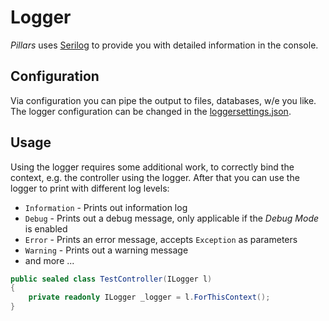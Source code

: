 <div class="article">

# Logger

*Pillars* uses [Serilog](https://github.com/serilog/serilog) to provide you with detailed information in the console.

## Configuration

Via configuration you can pipe the output to files, databases, w/e you like. The logger configuration can be changed in the [loggersettings.json](../../guides/configuration.md#loggersettingsjson).

## Usage

Using the logger requires some additional work, to correctly bind the context, e.g. the controller using the logger. After that you can use the logger to print with different log levels:

* `Information` - Prints out information log
* `Debug` - Prints out a debug message, only applicable if the *Debug Mode* is enabled
* `Error` - Prints an error message, accepts `Exception` as parameters
* `Warning` - Prints out a warning message
* and more ...

```cs
public sealed class TestController(ILogger l)
{
	private readonly ILogger _logger = l.ForThisContext();
}
```


</div>